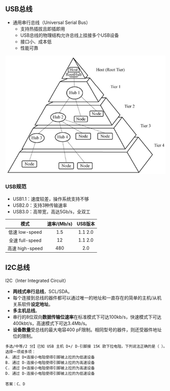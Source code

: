 ## USB总线

- 通用串行总线（Universal Serial Bus）
  - 支持热插拔且即插即用
  - USB总线的物理结构允许总线上挂接多个USB设备
  - 接口小、成本低
  - 性能可靠

![USB总线拓扑结构]( USB总线拓扑结构.png)

### USB规范

- USB1.1：速度较差，操作系统支持不够
- USB2.0：支持3种传输速率
- USB3.0：高带宽，高达5Gb/s，全双工

| 模式 | 速率/(Mb/s) | USB版本 |
| :--: | :---------: | :-----: |
| 低速 low-speed | 1.5 | 1.1 2.0 |
| 全速 full-speed | 12 | 1.1 2.0 |
| 高速 high-speed | 480 | 2.0 |

## I2C总线

I2C（Inter Integrated Circuit）

- **两线式串行总线**，SCL/SDA。
- 每个连接到总线的器件都可以通过唯一的地址和一直存在的简单的主机/从机关系软件**设定地址**。
- **多主机总线**。
- 串行的8位双向**数据传输位速率**在标准模式下可达100kb/s，快速模式下可达400kbt/s，高速模式下可达3.4Mb/s。
- **设备数量**受总线的最大电容400 pF限制。相同型号的器件，则还受器件地址位的限制。

```markdown
多选/中等/2 分】已知 USB 主机 D+/ D-引脚接 15K 欧下拉电阻，下列说法正确的是（ ）。
选择一项或多项：
A. 通过 D+连接小电阻使得引脚被上拉的为低速设备
B. 通过 D-连接小电阻使得引脚被上拉的为高速设备
C. 通过 D+连接小电阻使得引脚被上拉的为高速设备
D. 通过 D-连接小电阻使得引脚被上拉的为低速设备

答案：C、D
```
